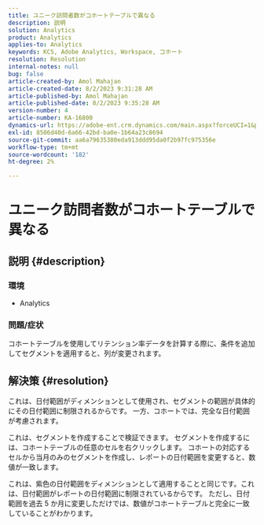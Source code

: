 ```yaml
---
title: ユニーク訪問者数がコホートテーブルで異なる
description: 説明
solution: Analytics
product: Analytics
applies-to: Analytics
keywords: KCS, Adobe Analytics, Workspace, コホート
resolution: Resolution
internal-notes: null
bug: false
article-created-by: Amol Mahajan
article-created-date: 8/2/2023 9:31:28 AM
article-published-by: Amol Mahajan
article-published-date: 8/2/2023 9:35:28 AM
version-number: 4
article-number: KA-16800
dynamics-url: https://adobe-ent.crm.dynamics.com/main.aspx?forceUCI=1&pagetype=entityrecord&etn=knowledgearticle&id=0ff79d59-1731-ee11-bdf3-6045bd006b3d
exl-id: 8506d40d-6a66-42bd-ba0e-1b64a23c8694
source-git-commit: aa6a79635380eda913ddd95da0f2b97fc975356e
workflow-type: tm+mt
source-wordcount: '182'
ht-degree: 2%

---
```


# ユニーク訪問者数がコホートテーブルで異なる

## 説明 {#description}


### <b>環境</b>

- Analytics




### <b>問題/症状</b>

コホートテーブルを使用してリテンション率データを計算する際に、条件を追加してセグメントを適用すると、列が変更されます。


## 解決策 {#resolution}


これは、日付範囲がディメンションとして使用され、セグメントの範囲が具体的にその日付範囲に制限されるからです。 一方、コホートでは、完全な日付範囲が考慮されます。

これは、セグメントを作成することで検証できます。 セグメントを作成するには、コホートテーブルの任意のセルを右クリックします。 コホートの対応するセルから当月のみのセグメントを作成し、レポートの日付範囲を変更すると、数値が一致します。

これは、紫色の日付範囲をディメンションとして適用することと同じです。これは、日付範囲がレポートの日付範囲に制限されているからです。 ただし、日付範囲を過去 5 か月に変更しただけでは、数値がコホートテーブルと完全に一致していることがわかります。
